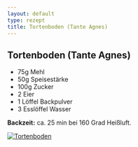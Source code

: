 ```yaml
---
layout: default
type: rezept
title: Tortenboden (Tante Agnes)
---
```


## Tortenboden (Tante Agnes)

- 75g Mehl
- 50g Speisestärke
- 100g Zucker
- 2 Eier
- 1 Löffel Backpulver
- 3 Esslöffel Wasser

**Backzeit:** ca. 25 min bei 160 Grad Heißluft.

<a href="{{site.baseurl_rezepte}}/img/tortenboden-tante-agnes.jpg"><img alt="Tortenboden" src="{{site.baseurl_rezepte}}/img/tortenboden-tante-agnes.jpg" class="original_rezept" /></a>

